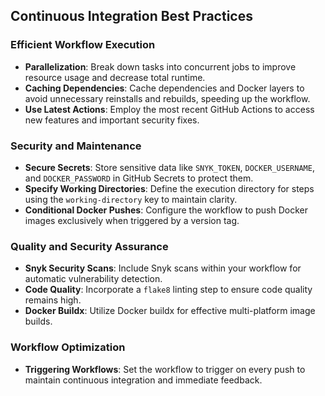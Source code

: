 ## Continuous Integration Best Practices

### Efficient Workflow Execution
- **Parallelization**: Break down tasks into concurrent jobs to improve resource usage and decrease total runtime.
- **Caching Dependencies**: Cache dependencies and Docker layers to avoid unnecessary reinstalls and rebuilds, speeding up the workflow.
- **Use Latest Actions**: Employ the most recent GitHub Actions to access new features and important security fixes.

### Security and Maintenance
- **Secure Secrets**: Store sensitive data like `SNYK_TOKEN`, `DOCKER_USERNAME`, and `DOCKER_PASSWORD` in GitHub Secrets to protect them.
- **Specify Working Directories**: Define the execution directory for steps using the `working-directory` key to maintain clarity.
- **Conditional Docker Pushes**: Configure the workflow to push Docker images exclusively when triggered by a version tag.

### Quality and Security Assurance
- **Snyk Security Scans**: Include Snyk scans within your workflow for automatic vulnerability detection.
- **Code Quality**: Incorporate a `flake8` linting step to ensure code quality remains high.
- **Docker Buildx**: Utilize Docker buildx for effective multi-platform image builds.

### Workflow Optimization
- **Triggering Workflows**: Set the workflow to trigger on every push to maintain continuous integration and immediate feedback.

